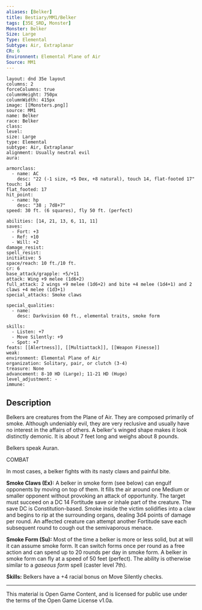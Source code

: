 ```yaml
---
aliases: [Belker]
title: Bestiary/MM1/Belker
tags: [35E_SRD, Monster]
Monster: Belker
Size: Large
Type: Elemental
Subtype: Air, Extraplanar
CR: 6
Environnent: Elemental Plane of Air
Source: MM1
---
```


```statblock
layout: dnd 35e layout
columns: 2
forceColumns: true
columnHeight: 750px
columnWidth: 415px
image: [[Monsters.png]]
source: MM1
name: Belker
race: Belker
class: 
level: 
size: Large
type: Elemental
subtype: Air, Extraplanar
alignment: Usually neutral evil
aura: 

armorclass:
  - name: AC
    desc: "22 (-1 size, +5 Dex, +8 natural), touch 14, flat-footed 17"
touch: 14
flat_footed: 17
hit_point:
  - name: hp
    desc: "38 ; 7d8+7"
speed: 30 ft. (6 squares), fly 50 ft. (perfect)

abilities: [14, 21, 13, 6, 11, 11]
saves:
  - Fort: +3
  - Ref: +10
  - Will: +2
damage_resist: 
spell_resist: 
initiative: 5
space/reach: 10 ft./10 ft.
cr: 6
base_attack/grapple: +5/+11
attack: Wing +9 melee (1d6+2)
full_attack: 2 wings +9 melee (1d6+2) and bite +4 melee (1d4+1) and 2 claws +4 melee (1d3+1)
special_attacks: Smoke claws

special_qualities:
  - name: 
    desc: Darkvision 60 ft., elemental traits, smoke form

skills:
  - Listen: +7
  - Move Silently: +9
  - Spot: +7
feats: [[Alertness]], [[Multiattack]], [[Weapon Finesse]]
weak: 
environment: Elemental Plane of Air
organization: Solitary, pair, or clutch (3-4)
treasure: None
advancement: 8-10 HD (Large); 11-21 HD (Huge)
level_adjustment: -
immune: 
```

## Description

<p>Belkers are creatures from the Plane of Air. They are composed primarily of smoke. Although undeniably evil, they are very reclusive and usually have no interest in the affairs of others. A belker's winged shape makes it look distinctly demonic. It is about 7 feet long and weighs about 8 pounds.</p>
<p>Belkers speak Auran.</p>
<p>COMBAT</p>
<p>In most cases, a belker fights with its nasty claws and painful bite.</p>
<p>
            <b>Smoke Claws (Ex):</b> A belker in smoke form (see below) can engulf opponents by moving on top of them. It fills the air around one Medium or smaller opponent without provoking an attack of opportunity. The target must succeed on a DC 14 Fortitude save or inhale part of the creature. The save DC is Constitution-based. Smoke inside the victim solidifies into a claw and begins to rip at the surrounding organs, dealing 3d4 points of damage per round. An affected creature can attempt another Fortitude save each subsequent round to cough out the semivaporous menace.</p>
<p>
            <b>Smoke Form (Su):</b> Most of the time a belker is more or less solid, but at will it can assume smoke form. It can switch forms once per round as a free action and can spend up to 20 rounds per day in smoke form. A belker in smoke form can fly at a speed of 50 feet (perfect). The ability is otherwise similar to a <i>gaseous form</i> spell (caster level 7th).</p>
<p>
            <b>Skills:</b> Belkers have a +4 racial bonus on Move Silently checks.</p>

---

This material is Open Game Content, and is licensed for public use under
the terms of the Open Game License v1.0a.
